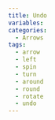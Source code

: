 ```yaml
---
title: Undo
variables:
categories:
  - Arrows
tags:
  - arrow
  - left
  - spin
  - turn
  - around
  - round
  - rotate
  - undo
---
```

